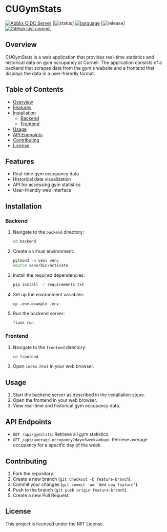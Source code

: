 # CUGymStats

[![Abblix OIDC Server](https://resources.abblix.com/imgs/jpg/abblix-oidc-server-github-banner.jpg)](https://www.abblix.com/abblix-oidc-server)
[![status](https://img.shields.io/badge/status-in_development)]
[![language](https://img.shields.io/badge/language-python3%2E13%2E1-blue)](https://www.python.org/)
[![release](https://img.shields.io/badge/release-pre--dev)]
[![GitHub last commit](https://img.shields.io/github/last-commit/xlaesch/CUGymStats)](#)

## Overview

CUGymStats is a web application that provides real-time statistics and historical data on gym occupancy at Cornell. The application consists of a backend that scrapes data from the gym's website and a frontend that displays the data in a user-friendly format.

## Table of Contents

- [Overview](#overview)
- [Features](#features)
- [Installation](#installation)
    - [Backend](#backend)
    - [Frontend](#frontend)
- [Usage](#usage)
- [API Endpoints](#api-endpoints)
- [Contributing](#contributing)
- [License](#license)

## Features

- Real-time gym occupancy data
- Historical data visualization
- API for accessing gym statistics
- User-friendly web interface

## Installation

### Backend

1. Navigate to the `backend` directory:
    ```sh
    cd backend
    ```

2. Create a virtual environment:
    ```sh
    python3 -m venv venv
    source venv/bin/activate
    ```

3. Install the required dependencies:
    ```sh
    pip install -r requirements.txt
    ```

4. Set up the environment variables:
    ```sh
    cp .env.example .env
    ```

5. Run the backend server:
    ```sh
    flask run
    ```

### Frontend

1. Navigate to the `frontend` directory:
    ```sh
    cd frontend
    ```

2. Open `index.html` in your web browser.

## Usage

1. Start the backend server as described in the installation steps.
2. Open the frontend in your web browser.
3. View real-time and historical gym occupancy data.

## API Endpoints

- `GET /api/gymstats`: Retrieve all gym statistics.
- `GET /api/average-occupancy?dayofweek=<day>`: Retrieve average occupancy for a specific day of the week.

## Contributing

1. Fork the repository.
2. Create a new branch (`git checkout -b feature-branch`).
3. Commit your changes (`git commit -am 'Add new feature'`).
4. Push to the branch (`git push origin feature-branch`).
5. Create a new Pull Request.

## License

This project is licensed under the MIT License.